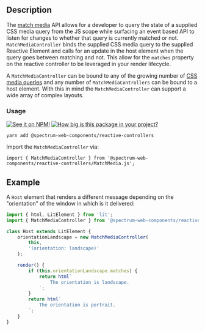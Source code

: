 ## Description

The [match media](https://developer.mozilla.org/en-US/docs/Web/API/Window/matchMedia) API allows for a developer to query the state of a supplied CSS media query from the JS scope while surfacing an event based API to listen for changes to whether that query is currently matched or not. `MatchMediaController` binds the supplied CSS media query to the supplied Reactive Element and calls for an update in the host element when the query goes between matching and not. This allow for the `matches` property on the reactive controller to be leveraged in your render lifecycle.

A `MatchMediaController` can be bound to any of the growing number of [CSS media queries](https://developer.mozilla.org/en-US/docs/Web/CSS/Media_Queries/Using_media_queries) and any number of `MatchMediaControllers` can be bound to a host element. With this in mind the `MatchMediaController` can support a wide array of complex layouts.

### Usage

[![See it on NPM!](https://img.shields.io/npm/v/@spectrum-web-components/reactive-controllers?style=for-the-badge)](https://www.npmjs.com/package/@spectrum-web-components/reactive-controllers)
[![How big is this package in your project?](https://img.shields.io/bundlephobia/minzip/@spectrum-web-components/reactive-controllers?style=for-the-badge)](https://bundlephobia.com/result?p=@spectrum-web-components/reactive-controllers)

```
yarn add @spectrum-web-components/reactive-controllers
```

Import the `MatchMediaController` via:

```
import { MatchMediaController } from '@spectrum-web-components/reactive-controllers/MatchMedia.js';
```

## Example

A `Host` element that renders a different message depending on the "orientation" of the window in which is it delivered:

```js
import { html, LitElement } from 'lit';
import { MatchMediaController } from '@spectrum-web-components/reactive-controllers/MatchMedia.js';

class Host extends LitElement {
    orientationLandscape = new MatchMediaController(
        this,
        '(orientation: landscape)'
    );

    render() {
        if (this.orientationLandscape.matches) {
            return html`
                The orientation is landscape.
            `;
        }
        return html`
            The orientation is portrait.
        `;
    }
}
```
